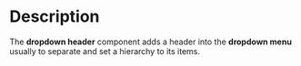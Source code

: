 # Description

The **dropdown header** component adds a header into the **dropdown menu** usually to separate and set a hierarchy to its items.